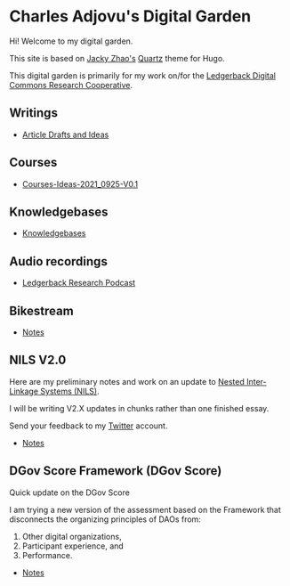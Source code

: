 # Charles Adjovu's Digital Garden

Hi! Welcome to my digital garden.

This site is based on [Jacky Zhao's](https://jzhao.xyz/posts/digital-gardening) [Quartz](https://github.com/jackyzha0/quartz) theme for Hugo.

This digital garden is primarily for my work on/for the [Ledgerback Digital Commons Research Cooperative](https://www.ledgerback.coop/).

## Writings

- [Article Drafts and Ideas](./Garden-1/Article_Ideas-2021_0925-V0.1.md)

## Courses

- [Courses-Ideas-2021_0925-V0.1](./Garden-1/Courses-Ideas-2021_0925-V0.1.md)

## Knowledgebases

- [Knowledgebases](./Garden-1/Knowledgebases-2021_0925-V0.1.md)

## Audio recordings

- [Ledgerback Research Podcast](https://anchor.fm/philomath-ledgerback)

## Bikestream

- [Notes](./Garden-1/2021-09-03.md)

## NILS V2.0

Here are my preliminary notes and work on an update to [Nested Inter-Linkage Systems (NILS)](https://ledgerback.substack.com/p/ldcrc-roadmap-2020-21-nested-inter).

I will be writing V2.X updates in chunks rather than one finished essay.

Send your feedback to my [Twitter](https://twitter.com/CAdjovu) account.

- [Notes](./Garden-1/NILS-V2-2021_0921-V0.1.md)

## DGov Score Framework (DGov Score)

Quick update on the DGov Score

I am trying a new version of the assessment based on the Framework that disconnects the organizing principles of DAOs from:

1. Other digital organizations, 
2. Participant experience, and
2. Performance.

- [Notes](./Garden-1/DGov_Score-DAO_Index-2021_0921-V0.1.md)

